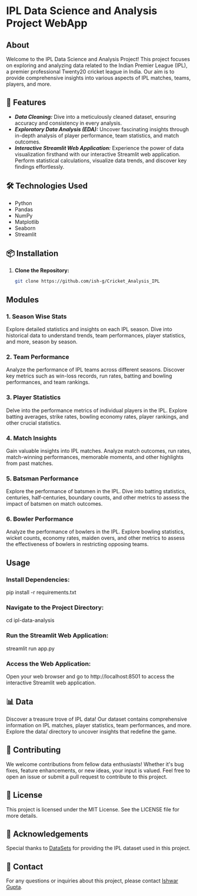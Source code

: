 # IPL Data Science and Analysis Project WebApp

## About
Welcome to the IPL Data Science and Analysis Project! This project focuses on exploring and analyzing data related to the Indian Premier League (IPL), a premier professional Twenty20 cricket league in India. Our aim is to provide comprehensive insights into various aspects of IPL matches, teams, players, and more.

## 🚀 Features
- ***Data Cleaning:*** Dive into a meticulously cleaned dataset, ensuring accuracy and consistency in every analysis.
- ***Exploratory Data Analysis (EDA):*** Uncover fascinating insights through in-depth analysis of player performance, team statistics, and match outcomes.
- ***Interactive Streamlit Web Application:*** Experience the power of data visualization firsthand with our interactive Streamlit web application. Perform statistical calculations, visualize data trends, and discover key findings effortlessly.

## 🛠️ Technologies Used
- Python
- Pandas
- NumPy
- Matplotlib
- Seaborn
- Streamlit

## 📦 Installation
1. **Clone the Repository:** 
   ```bash
   git clone https://github.com/ish-g/Cricket_Analysis_IPL

## Modules

### 1. Season Wise Stats
Explore detailed statistics and insights on each IPL season. Dive into historical data to understand trends, team performances, player statistics, and more, season by season.

### 2. Team Performance
Analyze the performance of IPL teams across different seasons. Discover key metrics such as win-loss records, run rates, batting and bowling performances, and team rankings.

### 3. Player Statistics
Delve into the performance metrics of individual players in the IPL. Explore batting averages, strike rates, bowling economy rates, player rankings, and other crucial statistics.

### 4. Match Insights
Gain valuable insights into IPL matches. Analyze match outcomes, run rates, match-winning performances, memorable moments, and other highlights from past matches.

### 5. Batsman Performance
Explore the performance of batsmen in the IPL. Dive into batting statistics, centuries, half-centuries, boundary counts, and other metrics to assess the impact of batsmen on match outcomes.

### 6. Bowler Performance
Analyze the performance of bowlers in the IPL. Explore bowling statistics, wicket counts, economy rates, maiden overs, and other metrics to assess the effectiveness of bowlers in restricting opposing teams.

## Usage
### Install Dependencies:

[//]: # (   ```bash)
    pip install -r requirements.txt

### Navigate to the Project Directory:
[//]: # (   ```bash)
    cd ipl-data-analysis

### Run the Streamlit Web Application:
[//]: # (   ```bash)
    streamlit run app.py

### Access the Web Application:
Open your web browser and go to http://localhost:8501 to access the interactive Streamlit web application.

## 📊 Data
Discover a treasure trove of IPL data! Our dataset contains comprehensive information on IPL matches, player statistics, team performances, and more. Explore the data/ directory to uncover insights that redefine the game.

## 🤝 Contributing
We welcome contributions from fellow data enthusiasts! Whether it's bug fixes, feature enhancements, or new ideas, your input is valued. Feel free to open an issue or submit a pull request to contribute to this project.

## 📜 License
This project is licensed under the MIT License. See the LICENSE file for more details.

## 🙏 Acknowledgements
Special thanks to [DataSets](https://www.kaggle.com/datasets/patrickb1912/ipl-complete-dataset-20082020) for providing the IPL dataset used in this project.

## 📧 Contact
For any questions or inquiries about this project, please contact [Ishwar Gupta](mailto:ishwargupta4554@gmail.com).
